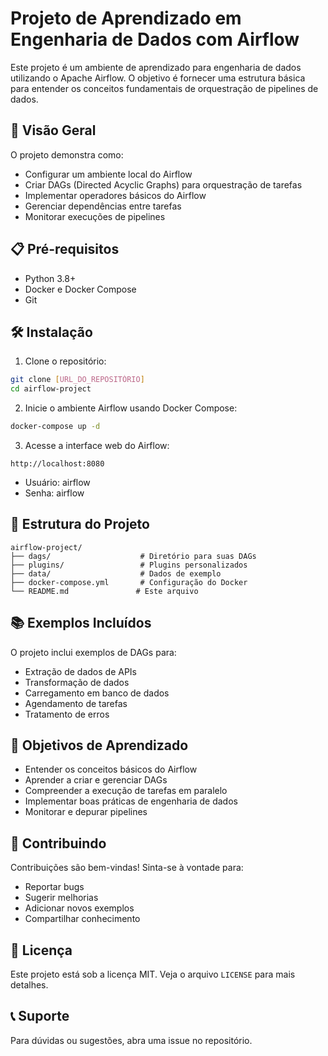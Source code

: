 # Projeto de Aprendizado em Engenharia de Dados com Airflow

Este projeto é um ambiente de aprendizado para engenharia de dados utilizando o Apache Airflow. O objetivo é fornecer uma estrutura básica para entender os conceitos fundamentais de orquestração de pipelines de dados.

## 🚀 Visão Geral

O projeto demonstra como:
- Configurar um ambiente local do Airflow
- Criar DAGs (Directed Acyclic Graphs) para orquestração de tarefas
- Implementar operadores básicos do Airflow
- Gerenciar dependências entre tarefas
- Monitorar execuções de pipelines

## 📋 Pré-requisitos

- Python 3.8+
- Docker e Docker Compose
- Git

## 🛠️ Instalação

1. Clone o repositório:
```bash
git clone [URL_DO_REPOSITÓRIO]
cd airflow-project
```

2. Inicie o ambiente Airflow usando Docker Compose:
```bash
docker-compose up -d
```

3. Acesse a interface web do Airflow:
```
http://localhost:8080
```
- Usuário: airflow
- Senha: airflow

## 📁 Estrutura do Projeto

```
airflow-project/
├── dags/                    # Diretório para suas DAGs
├── plugins/                 # Plugins personalizados
├── data/                    # Dados de exemplo
├── docker-compose.yml       # Configuração do Docker
└── README.md               # Este arquivo
```

## 📚 Exemplos Incluídos

O projeto inclui exemplos de DAGs para:
- Extração de dados de APIs
- Transformação de dados
- Carregamento em banco de dados
- Agendamento de tarefas
- Tratamento de erros

## 🎯 Objetivos de Aprendizado

- Entender os conceitos básicos do Airflow
- Aprender a criar e gerenciar DAGs
- Compreender a execução de tarefas em paralelo
- Implementar boas práticas de engenharia de dados
- Monitorar e depurar pipelines

## 🤝 Contribuindo

Contribuições são bem-vindas! Sinta-se à vontade para:
- Reportar bugs
- Sugerir melhorias
- Adicionar novos exemplos
- Compartilhar conhecimento

## 📝 Licença

Este projeto está sob a licença MIT. Veja o arquivo `LICENSE` para mais detalhes.

## 📞 Suporte

Para dúvidas ou sugestões, abra uma issue no repositório.
